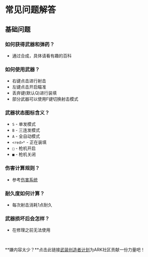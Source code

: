 # 常见问题解答

## 基础问题

### 如何获得武器和弹药？
- 通过合成，具体请看有趣的百科

### 如何使用武器？
- 右键点击进行射击
- 左键点击开启瞄准
- 丢弃键(默认Q)进行装填
- 部分武器可以使用F键切换射击模式

### 武器状态图标含义？
- `S` - 单发模式
- `B` - 三连发模式
- `A` - 全自动模式
- `<red>ᴿ` - 正在装填
- `□` - 枪机开启
- `■` - 枪机关闭

### 伤害计算规则？
- 参考[伤害系统](/WM/docs/伤害系统.md)

### 耐久度如何计算？
- 每次射击消耗1点耐久

### 武器损坏后会怎样？
- 在修理之前无法使用

<br>

**嫌内容太少？**点击此链接[武装创造者计划](/WM/武装创造者计划.md)为ARK社区贡献一份力量吧！

